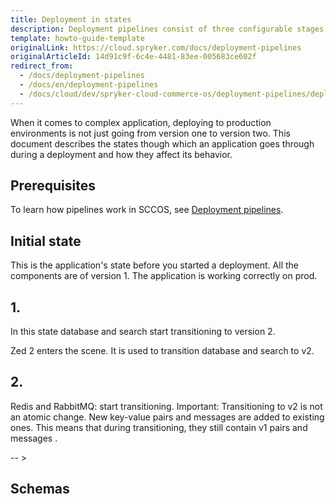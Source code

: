 ```yaml
---
title: Deployment in states
description: Deployment pipelines consist of three configurable stages.
template: howto-guide-template
originalLink: https://cloud.spryker.com/docs/deployment-pipelines
originalArticleId: 14d91c9f-6c4e-4481-83ee-005683ce602f
redirect_from:
  - /docs/deployment-pipelines
  - /docs/en/deployment-pipelines
  - /docs/cloud/dev/spryker-cloud-commerce-os/deployment-pipelines/deployment-pipelines.html
---
```


When it comes to complex application, deploying to production environments is not just going from version one to version two. This document describes the states though which an application goes through during a deployment and how they affect its behavior.

## Prerequisites

To learn how pipelines work in SCCOS, see [Deployment pipelines](/docs/cloud/dev/spryker-cloud-commerce-os/configuring-deployment-pipelines/deployment-pipelines.html).

## Initial state

This is the application's state before you started a deployment. All the components are of version 1. The application is working correctly on prod.

## 1.

In this state database and search start transitioning to version 2. <!-- what issues can this cause? -->

Zed 2 enters the scene. It is used to transition database and search to v2.

<!--
1.  what's zed v2 in deployment tools? Where does it come from and how is it related to zed v2 that is not in the deployment tools? -- not relevant   

2. How's yellow different from green ?


3. what's zed1 cron?


4. When a component finished upgrading to v2, does the app start using it immediately?


-->


## 2.

Redis and RabbitMQ: start transitioning. Important: Transitioning to v2 is not an atomic change. New key-value pairs and messages are added to existing ones. This means that during transitioning, they still contain v1 pairs and messages .

-- >







## Schemas
